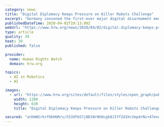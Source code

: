 ```yaml
---
category: news
title: "Digital Diplomacy Keeps Pressure on Killer Robots Challenge"
excerpt: "Germany convened the first-ever major digital disarmament meeting for governments and civil society. Representatives from more than 70 countries logged on to participate in the two-day meeting on lethal autonomous weapons systems — or killer robots."
publishedDateTime: 2020-04-02T19:13:00Z
webUrl: "https://www.hrw.org/news/2020/04/02/digital-diplomacy-keeps-pressure-killer-robots-challenge"
type: article
quality: 39
heat: 39
published: false

provider:
  name: Human Rights Watch
  domain: hrw.org

topics:
  - AI in Robotics
  - AI

images:
  - url: "https://www.hrw.org/sites/default/files/styles/open_graph/public/multimedia_images_2020/202004europe_germany_arms_killerrobots.jpg?itok=-XkcOasw"
    width: 1200
    height: 630
    title: "Digital Diplomacy Keeps Pressure on Killer Robots Challenge"

secured: "xnhHWSrk+fOkHbM/v/S53VFbS7j0D1NrNSHcgk8JIYfId1hcVep4rNi+47enoAhLIbVSAEwJWmswqMC9Or8S9lgRhDvmVNdMH2RDmElG3pg0iDOEvPpNwFolkUGfKB8Gzc/h3WnGT/WCuFsBCtMWZHrR7Ss9JGcc+D2IKzBdJPOPpCYNT+8rYhDOj9XyNoDuVeqArt0LH9nOP8AAnvNN3hapP/+LqcGhfUXmFKL2kmydSCxgd58OHFw8Sc2igTYlOLj0Um0uSfCjTIrJgeHyxW8TGLo7IWbBxq113OmbBkChoQ2UKhlmwiQMdK53opK/;EWQa3OI9hvKBV+eGml5PVw=="
---
```


